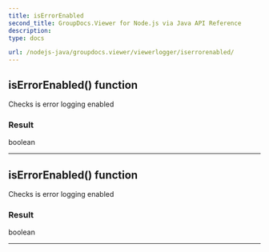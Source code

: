 ```yaml
---
title: isErrorEnabled
second_title: GroupDocs.Viewer for Node.js via Java API Reference
description: 
type: docs

url: /nodejs-java/groupdocs.viewer/viewerlogger/iserrorenabled/
---
```


## isErrorEnabled()  function
Checks is error logging enabled

### Result
boolean


---


## isErrorEnabled()  function
Checks is error logging enabled

### Result
boolean


---


